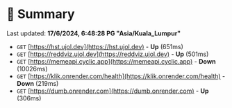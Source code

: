# 📖 Summary
Last updated: **17/6/2024, 6:48:28 PG "Asia/Kuala_Lumpur"**

- `GET` [https://hst.ujol.dev](https://hst.ujol.dev) - **Up** (651ms)
- `GET` [https://reddviz.ujol.dev](https://reddviz.ujol.dev) - **Up** (501ms)
- `GET` [https://memeapi.cyclic.app](https://memeapi.cyclic.app) - **Down** (10026ms)
- `GET` [https://klik.onrender.com/health](https://klik.onrender.com/health) - **Down** (219ms)
- `GET` [https://dumb.onrender.com](https://dumb.onrender.com) - **Up** (306ms)
